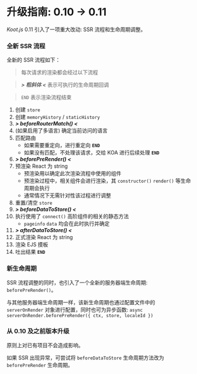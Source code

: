 # 升级指南: 0.10 -> 0.11

_Koot.js_ 0.11 引入了一项重大改动: SSR 流程和生命周期调整。

### 全新 SSR 流程

全新的 SSR 流程如下：

> 每次请求的渲染都会经过以下流程

> _**> 粗斜体 <**_ 表示可执行的生命周期回调

> `END` 表示渲染流程结束

1. 创建 `store`
2. 创建 `memoryHistory` / `staticHistory`
3. _**> beforeRouterMatch() <**_
4. (如果启用了多语言) 确定当前访问的语言
5. 匹配路由
    - 如果需要重定向，进行重定向 **`END`**
    - 如果没有匹配，不处理该请求，交给 KOA 进行后续处理 **`END`**
6. _**> beforePreRender() <**_
7. 预渲染 React 为 string
    - 预渲染用以确定此次渲染流程中使用的组件
    - 预渲染过程中，相关组件会进行渲染，其 `constructor()` `render()` 等生命周期会执行
    - 通常情况下无需针对性该过程进行调整
8. 重置/清空 `store`
9. _**> beforeDataToStore() <**_
10. 执行使用了 `connect()` 高阶组件的相关的静态方法
    - `pageinfo` `data` 均会在此时执行并确定
11. _**> afterDataToStore() <**_
12. 正式渲染 React 为 string
13. 渲染 EJS 摸板
14. 吐出结果 **`END`**

### 新生命周期

SSR 流程调整的同时，也引入了一个全新的服务器端生命周期: `beforePreRender()`。

与其他服务器端生命周期一样，该新生命周期也通过配置文件中的 `serverOnRender` 对象进行配置，同时也可为异步函数: `async serverOnRender.beforePreRender({ ctx, store, localeId })`

### 从 0.10 及之前版本升级

原则上对已有项目不会造成影响。

如果 SSR 出现异常，可尝试将 `beforeDataToStore` 生命周期方法改为 `beforePreRender` 生命周期。
